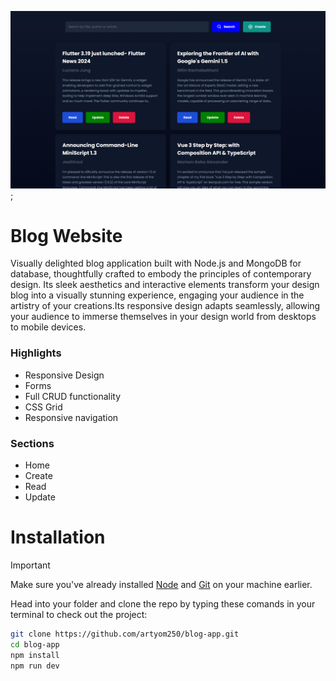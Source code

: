 ![Example Image](./final.png);

# Blog Website

Visually delighted blog application built with Node.js and MongoDB for database, thoughtfully crafted to embody the principles of contemporary design. Its sleek aesthetics and interactive elements transform your design blog into a visually stunning experience, engaging your audience in the artistry of your creations.Its responsive design adapts seamlessly, allowing your audience to immerse themselves in your design world from desktops to mobile devices.

### Highlights

* Responsive Design
* Forms
* Full CRUD functionality
* CSS Grid
* Responsive navigation

### Sections

* Home
* Create
* Read
* Update

# Installation

> [!IMPORTANT]
> Make sure you've already installed [Node](https://nodejs.org/en) and [Git](https://git-scm.com/) on your machine earlier.

Head into your folder and clone the repo by typing these comands in your terminal to check out the project:

```bash
git clone https://github.com/artyom250/blog-app.git
cd blog-app
npm install
npm run dev
```